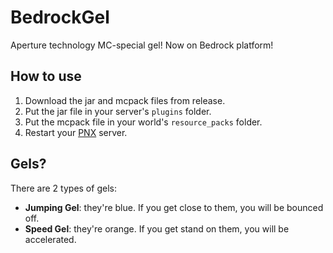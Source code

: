 # BedrockGel

Aperture technology MC-special gel! Now on Bedrock platform!   

## How to use  

1. Download the jar and mcpack files from release.
2. Put the jar file in your server's `plugins` folder.
3. Put the mcpack file in your world's `resource_packs` folder.
4. Restart your [PNX](https://github.com/PowerNukkitX/PowerNukkitX) server.

## Gels?  

There are 2 types of gels:

- **Jumping Gel**: they're blue. If you get close to them, you will be bounced off.  
- **Speed Gel**: they're orange. If you get stand on them, you will be accelerated.

